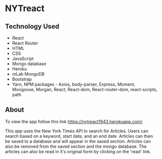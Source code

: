 # NYTreact

## Technology Used

* React
* React Router
* HTML
* CSS
* JavaScript
* Mongo database
* Heroku
* mLab MongoDB
* Bootstrap
* Yarn, NPM packages - Axios, body-parser, Express, Moment, Mongoose, Morgan, React, React-dom, React-router-dom, react-scripts, path

## About
To view the app follow this link https://nytreact1943.herokuapp.com/

This app uses the New York Times API to search for Articles. Users can search based on a keyword, start date, and an end date. Articles can then be saved to a database and will appear in the saved section. Articles can also be removed from the saved section and the mongo database. The articles can also be read in it's original form by clicking on the 'read' link. 